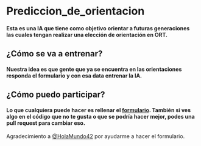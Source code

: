 # Prediccion_de_orientacion
#### Esta es una IA que tiene como objetivo orientar a futuras generaciones las cuales tengan realizar una elección de orientación en ORT.

## __¿Cómo se va a entrenar?__
#### Nuestra idea es que gente que ya se encuentra en las orientaciones responda el formulario y con esa data entrenar la IA. 

## __¿Cómo puedo participar?__
#### Lo que cualquiera puede hacer es rellenar el [formulario](https://forms.gle/AcipigFFXYPs32cs5). También si ves algo en el código que no te gusta o que se podría hacer mejor, podes una pull request para cambiar eso.

Agradecimiento a [@HolaMundo42](https://github.com/HolaMundo42) por ayudarme a hacer el formulario.
